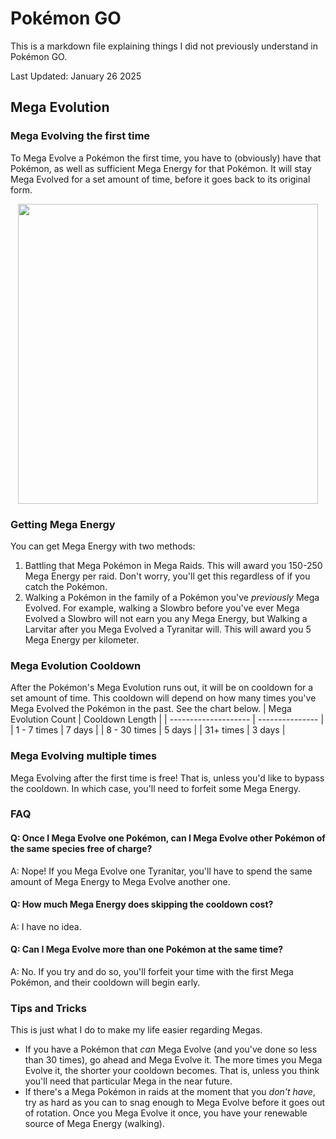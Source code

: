 # Pokémon GO
This is a markdown file explaining things I did not previously understand in Pokémon GO.

Last Updated: January 26 2025

## Mega Evolution
### Mega Evolving the first time
To Mega Evolve a Pokémon the first time, you have to (obviously) have that Pokémon, as well as sufficient Mega Energy for that Pokémon. It will stay Mega Evolved for a set amount of time, before it goes back to its original form.
<p align="center">
  <img src="https://github.com/user-attachments/assets/f21f621a-2cec-4731-b7a7-7068b82613ab" width="480">
</p>

### Getting Mega Energy
You can get Mega Energy with two methods:
1. Battling that Mega Pokémon in Mega Raids. This will award you 150-250 Mega Energy per raid. Don't worry, you'll get this regardless of if you catch the Pokémon.
2. Walking a Pokémon in the family of a Pokémon you've *previously* Mega Evolved. For example, walking a Slowbro before you've ever Mega Evolved a Slowbro will not earn you any Mega Energy, but Walking a Larvitar after you Mega Evolved a Tyranitar will. This will award you 5 Mega Energy per kilometer.

### Mega Evolution Cooldown
After the Pokémon's Mega Evolution runs out, it will be on cooldown for a set amount of time. This cooldown will depend on how many times you've Mega Evolved the Pokémon in the past. See the chart below.
| Mega Evolution Count | Cooldown Length |
| -------------------- | --------------- |
| 1 - 7 times          | 7 days          |
| 8 - 30 times         | 5 days          |
| 31+ times            | 3 days          |

### Mega Evolving multiple times
Mega Evolving after the first time is free! That is, unless you'd like to bypass the cooldown. In which case, you'll need to forfeit some Mega Energy.

### FAQ
#### Q: Once I Mega Evolve one Pokémon, can I Mega Evolve other Pokémon of the same species free of charge?
A: Nope! If you Mega Evolve one Tyranitar, you'll have to spend the same amount of Mega Energy to Mega Evolve another one.

#### Q: How much Mega Energy does skipping the cooldown cost?
A: I have no idea.

#### Q: Can I Mega Evolve more than one Pokémon at the same time?
A: No. If you try and do so, you'll forfeit your time with the first Mega Pokémon, and their cooldown will begin early.

### Tips and Tricks
This is just what I do to make my life easier regarding Megas.
- If you have a Pokémon that *can* Mega Evolve (and you've done so less than 30 times), go ahead and Mega Evolve it. The more times you Mega Evolve it, the shorter your cooldown becomes. That is, unless you think you'll need that particular Mega in the near future.
- If there's a Mega Pokémon in raids at the moment that you *don't have*, try as hard as you can to snag enough to Mega Evolve before it goes out of rotation. Once you Mega Evolve it once, you have your renewable source of Mega Energy (walking). 
